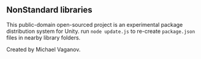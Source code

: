 ## NonStandard libraries
This public-domain open-sourced project is an experimental package distribution system for Unity. run `node update.js` to re-create `package.json` files in nearby library folders.

Created by Michael Vaganov.
